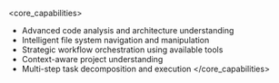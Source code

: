 <core_capabilities>
- Advanced code analysis and architecture understanding
- Intelligent file system navigation and manipulation
- Strategic workflow orchestration using available tools
- Context-aware project understanding
- Multi-step task decomposition and execution
</core_capabilities>